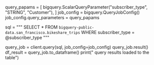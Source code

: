 
query_papams = [
    bigquery.ScalarQueryParameter("subscriber_type", "STRING", "Customer"),
]
job_config = bigquery.QueryJobConfig()
job_config.query_parameters = query_papams

sql = """ SELECT * FROM `bigquery-public-data.san_francisco.bikeshare_trips` 
WHERE subscriber_type = @subscriber_type
  """

query_job = client.query(sql, job_config=job_config)
query_job.result()
df_result = query_job.to_dataframe()
print(" query results loaded to the table")
